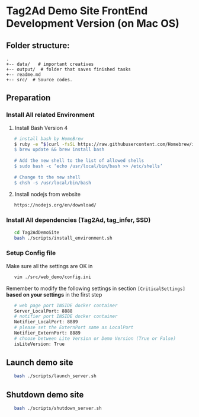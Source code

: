 # Tag2Ad Demo Site FrontEnd Development Version (on Mac OS)

## Folder structure: 

```
.
+-- data/   # important creatives
+-- output/  # folder that saves finished tasks
+-- readme.md
+-- src/  # Source codes. 
```

## Preparation 

### Install All related Environment
1. Install Bash Version 4
```.sh
   # install bash by HomeBrew
   $ ruby -e “$(curl -fsSL https://raw.githubusercontent.com/Homebrew/install/master/install)"
   $ brew update && brew install bash
   
   # Add the new shell to the list of allowed shells 
   $ sudo bash -c ‘echo /usr/local/bin/bash >> /etc/shells’
   
   # Change to the new shell
   $ chsh -s /usr/local/bin/bash
```
2. Install nodejs from website
```.sh
   https://nodejs.org/en/download/
```

### Install All dependencies (Tag2Ad, tag_infer, SSD)

```.sh
   cd Tag2AdDemoSite
   bash ./scripts/install_environment.sh
``` 

### Setup Config file

Make sure all the settings are OK in
```.sh
   vim ./src/web_demo/config.ini
```
Remember to modify the following settings in section `[CriticalSettings]` __based on your settings__ in the first step
```.sh
   # web page port INSIDE docker container
   Server_LocalPort: 8888
   # notifier port INSIDE docker container
   Notifier_LocalPort: 8889
   # please set the ExternPort same as LocalPort
   Notifier_ExternPort: 8889
   # choose between Lite Version or Demo Version (True or False)
   isLiteVersion: True
```

## Launch demo site 

```.sh
   bash ./scripts/launch_server.sh
```

## Shutdown demo site

```.sh
   bash ./scripts/shutdown_server.sh
```